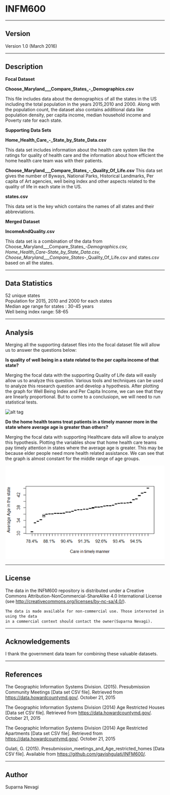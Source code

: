 # INFM600 
-------
Version
-------

Version 1.0 (March 2016)

-----------
Description
-----------

**Focal Dataset**

**Choose_Maryland___Compare_States_-_Demographics.csv**

This file includes data about the demographics of all the states in the US including the total population in the years 2015,2010 and 2000. Along with the population count, the dataset also contains additional data like population density, per capita income, median household income and Poverty rate for each state.

**Supporting Data Sets**

**Home_Health_Care_-_State_by_State_Data.csv**

This data set includes information about the health care system like the ratings for quality of health care and the information about how efficient the home health care team was with their patients.


**Choose_Maryland___Compare_States_-_Quality_Of_Life.csv**
This data set gives the number of Byways, National Parks, Historical Landmarks, Per capita of Art agencies, well being index and other aspects related to the quality of life in each state in the US.


**states.csv**

This data set is the key which contains the names of all states and their abbreviations.

**Merged Dataset**

**IncomeAndQuality.csv**

This data set is a combination of the data from Choose_Maryland___Compare_States_-_Demographics.csv, Home_Health_Care_-_State_by_State_Data.csv, Choose_Maryland___Compare_States_-_Quality_Of_Life.csv and states.csv based on all the states.

---------------
Data Statistics
---------------
52 unique states
</br>Population for 2015, 2010 and 2000 for each states
</br>Median age range for states : 30-45 years
</br>Well being index range: 58-65

---------------
Analysis
---------------
Merging all the supporting dataset files into the focal dataset file will allow us to answer the questions below:

**Is quality of well being in a state related to the per capita income of that state?**

Merging the focal data with the supporting Quality of Life data will easily allow us to analyze this question. Various tools and techniques can be used to analyze this research question and develop a hypothesis. After plotting the graph for Well Being Index and Per Capita Income, we can see that they are linearly proportional. But to come to a conclusiopn, we will need to run statistical tests.

![alt tag]()

**Do the home health teams treat patients in a timely manner more in the state where average age is greater than others?**

Merging the focal data with supporting Healthcare data will allow to analyze this hypothesis. Plotting the variables show that home health care teams pay timely attention in states where the average age is greater. This may be because elder people need more health related assistance. We can see that the graph is almost constant for the middle range of age groups.

![alt tag](https://github.com/snevagi/INFM600/blob/master/Age_vs_care_in_timely_manner.png)

------- 
License
-------

The data in the INFM600 repository is distributed under a Creative Commons 
Attribution-NonCommercial-ShareAlike 4.0 International License (see 
http://creativecommons.org/licenses/by-nc-sa/4.0/).
   
	The data is made available for non-commercial use. Those interested in using the data 
   	in a commercial context should contact the owner(Suparna Nevagi).

----------------
Acknowledgements
----------------

   I thank the government data team for combining these valuable datasets.

----------
References
----------

The Geographic Information Systems Division. (2015). Presubmission Community Meetings [Data set CSV file]. Retrieved from https://data.howardcountymd.gov/. October 21, 2015

The Geographic Information Systems Division (2014) Age Restricted Houses [Data set CSV file]. Retrieved from https://data.howardcountymd.gov/. October 21, 2015

The Geographic Information Systems Division (2014) Age Restricted Apartments [Data set CSV file]. Retrieved from https://data.howardcountymd.gov/. October 21, 2015

Gulati, G. (2015). Presubmission_meetings_and_Age_restricted_homes [Data CSV file]. Available from https://github.com/gavishgulati/INFM600/.

-------
Author
-------

Suparna Nevagi
